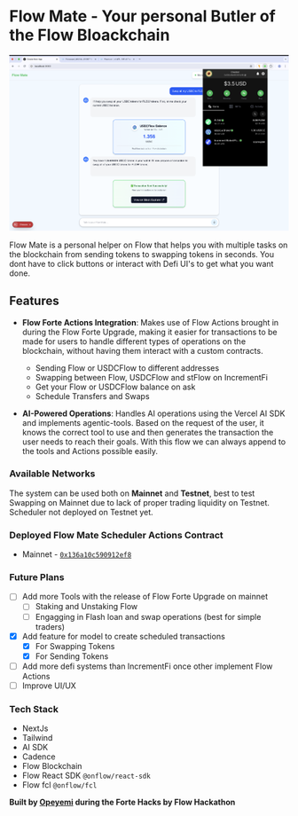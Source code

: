 # Flow Mate - Your personal Butler of the Flow Bloackchain

![example use](https://github.com/OpeOginni/flowmate/blob/main/media/FlowMate_Demo.png)


Flow Mate is a personal helper on Flow that helps you with multiple tasks on the blockchain from sending tokens to swapping tokens in seconds. You dont have to click buttons or interact with Defi UI's to get what you want done. 

## Features

- **Flow Forte Actions Integration**: Makes use of Flow Actions brought in during the Flow Forte Upgrade, making it easier for transactions to be made for users to handle different types of operations on the blockchain, without having them interact with a custom contracts.
    - Sending Flow or USDCFlow to different addresses
    - Swapping between Flow, USDCFlow and stFlow on IncrementFi
    - Get your Flow or USDCFlow balance on ask
    - Schedule Transfers and Swaps

- **AI-Powered Operations**: Handles AI operations using the Vercel AI SDK and implements agentic-tools. Based on the request of the user, it knows the correct tool to use and then generates the transaction the user needs to reach their goals. With this flow we can always append to the tools and Actions possible easily.

### Available Networks

The system can be used both on **Mainnet** and **Testnet**, best to test Swapping on Mainnet due to lack of proper trading liquidity on Testnet. Scheduler not deployed on Testnet yet.

### Deployed Flow Mate Scheduler Actions Contract

- Mainnet - [`0x136a10c590912ef8`](https://www.flowscan.io/contract/A.136a10c590912ef8.FlowMateScheduledActionsHandler)

### Future Plans

- [ ] Add more Tools with the release of Flow Forte Upgrade on mainnet
    - [ ] Staking and Unstaking Flow
    - [ ] Engagging in Flash loan and swap operations (best for simple traders)
- [x] Add feature for model to create scheduled transactions
    - [x] For Swapping Tokens
    - [x] For Sending Tokens
- [ ] Add more defi systems than IncrementFi once other implement Flow Actions
- [ ] Improve UI/UX

### Tech Stack

- NextJs
- Tailwind
- AI SDK
- Cadence
- Flow Blockchain
- Flow React SDK `@onflow/react-sdk`
- Flow fcl `@onflow/fcl`

**Built by [Opeyemi](https://x.com/BrightOginni) during the Forte Hacks by Flow Hackathon**